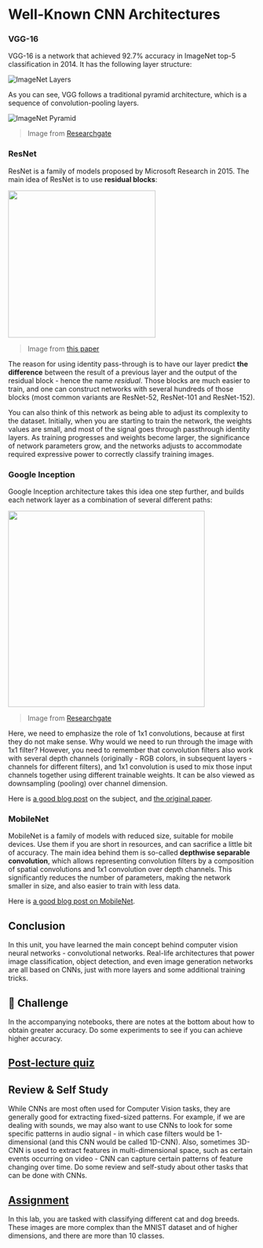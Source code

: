 # Well-Known CNN Architectures

### VGG-16

VGG-16 is a network that achieved 92.7% accuracy in ImageNet top-5 classification in 2014. It has the following layer structure:

![ImageNet Layers](images/vgg-16-arch1.jpg)

As you can see, VGG follows a traditional pyramid architecture, which is a sequence of convolution-pooling layers.

![ImageNet Pyramid](images/vgg-16-arch.jpg)

> Image from [Researchgate](https://www.researchgate.net/figure/Vgg16-model-structure-To-get-the-VGG-NIN-model-we-replace-the-2-nd-4-th-6-th-7-th_fig2_335194493)

### ResNet

ResNet is a family of models proposed by Microsoft Research in 2015. The main idea of ResNet is to use **residual blocks**:

<img src="images/resnet-block.png" width="300"/>

> Image from [this paper](https://arxiv.org/pdf/1512.03385.pdf)

The reason for using identity pass-through is to have our layer predict **the difference** between the result of a previous layer and the output of the residual block - hence the name *residual*. Those blocks are much easier to train, and one can construct networks with several hundreds of those blocks (most common variants are ResNet-52, ResNet-101 and ResNet-152).

You can also think of this network as being able to adjust its complexity to the dataset. Initially, when you are starting to train the network, the weights values are small, and most of the signal goes through passthrough identity layers. As training progresses and weights become larger, the significance of network parameters grow, and the networks adjusts to accommodate required expressive power to correctly classify training images.

### Google Inception

Google Inception architecture takes this idea one step further, and builds each network layer as a combination of several different paths:

<img src="images/inception.png" width="400"/>

> Image from [Researchgate](https://www.researchgate.net/figure/Inception-module-with-dimension-reductions-left-and-schema-for-Inception-ResNet-v1_fig2_355547454)

Here, we need to emphasize the role of 1x1 convolutions, because at first they do not make sense. Why would we need to run through the image with 1x1 filter? However, you need to remember that convolution filters also work with several depth channels (originally - RGB colors, in subsequent layers - channels for different filters), and 1x1 convolution is used to mix those input channels together using different trainable weights. It can be also viewed as downsampling (pooling) over channel dimension.

Here is [a good blog post](https://medium.com/analytics-vidhya/talented-mr-1x1-comprehensive-look-at-1x1-convolution-in-deep-learning-f6b355825578) on the subject, and [the original paper](https://arxiv.org/pdf/1312.4400.pdf).

### MobileNet

MobileNet is a family of models with reduced size, suitable for mobile devices. Use them if you are short in resources, and can sacrifice a little bit of accuracy. The main idea behind them is so-called **depthwise separable convolution**, which allows representing convolution filters by a composition of spatial convolutions and 1x1 convolution over depth channels. This significantly reduces the number of parameters, making the network smaller in size, and also easier to train with less data.

Here is [a good blog post on MobileNet](https://medium.com/analytics-vidhya/image-classification-with-mobilenet-cc6fbb2cd470).

## Conclusion

In this unit, you have learned the main concept behind computer vision neural networks - convolutional networks. Real-life architectures that power image classification, object detection, and even image generation networks are all based on CNNs, just with more layers and some additional training tricks.

## 🚀 Challenge

In the accompanying notebooks, there are notes at the bottom about how to obtain greater accuracy. Do some experiments to see if you can achieve higher accuracy.

## [Post-lecture quiz](https://ff-quizzes.netlify.app/en/ai/quiz/14)

## Review & Self Study

While CNNs are most often used for Computer Vision tasks, they are generally good for extracting fixed-sized patterns. For example, if we are dealing with sounds, we may also want to use CNNs to look for some specific patterns in audio signal - in which case filters would be 1-dimensional (and this CNN would be called 1D-CNN). Also, sometimes 3D-CNN is used to extract features in multi-dimensional space, such as certain events occurring on video - CNN can capture certain patterns of feature changing over time. Do some review and self-study about other tasks that can be done with CNNs.

## [Assignment](lab/README.md)

In this lab, you are tasked with classifying different cat and dog breeds. These images are more complex than the MNIST dataset and of higher dimensions, and there are more than 10 classes.